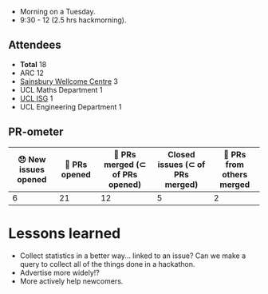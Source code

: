 
- Morning on a Tuesday.
- 9:30 - 12 (2.5 hrs hackmorning).

## Attendees

- **Total** 18
- ARC 12
- [Sainsbury Wellcome Centre](https://www.sainsburywellcome.org/web/) 3
- UCL Maths Department 1
- [UCL ISG](https://www.ucl.ac.uk/information-security/) 1
- UCL Engineering Department 1

## PR-ometer

| 😞 New issues opened | 🚀  PRs opened | 🚀 PRs merged (⊂ of PRs opened) | Closed issues (⊂ of PRs merged) | 🚀 PRs from others merged |
|---|----|----|---|---|
| 6 | 21 | 12 | 5 | 2 |

# Lessons learned

- Collect statistics in a better way... linked to an issue? Can we make a query to collect all of the things done in a hackathon.
- Advertise more widely!?
- More actively help newcomers.
